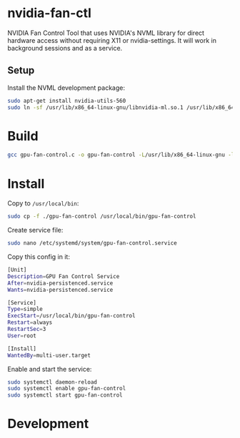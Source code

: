 # nvidia-fan-ctl

NVIDIA Fan Control Tool that uses NVIDIA's NVML library for direct hardware access without requiring X11 or nvidia-settings. It will work in background sessions and as a service.

## Setup

Install the NVML development package:

```bash
sudo apt-get install nvidia-utils-560
sudo ln -sf /usr/lib/x86_64-linux-gnu/libnvidia-ml.so.1 /usr/lib/x86_64-linux-gnu/libnvidia-ml.so
```

# Build

```bash
gcc gpu-fan-control.c -o gpu-fan-control -L/usr/lib/x86_64-linux-gnu -lnvidia-ml
```

# Install

Copy to `/usr/local/bin`:

```bash
sudo cp -f ./gpu-fan-control /usr/local/bin/gpu-fan-control
```

Create service file:

```bash
sudo nano /etc/systemd/system/gpu-fan-control.service
```

Copy this config in it:

```bash
[Unit]
Description=GPU Fan Control Service
After=nvidia-persistenced.service
Wants=nvidia-persistenced.service

[Service]
Type=simple
ExecStart=/usr/local/bin/gpu-fan-control
Restart=always
RestartSec=3
User=root

[Install]
WantedBy=multi-user.target
```

Enable and start the service:

```bash
sudo systemctl daemon-reload
sudo systemctl enable gpu-fan-control
sudo systemctl start gpu-fan-control
```

# Development
